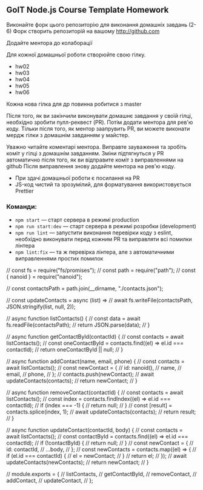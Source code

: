 ## GoIT Node.js Course Template Homework

Виконайте форк цього репозиторію для виконання домашніх завдань (2-6)
Форк створить репозиторій на вашому http://github.com

Додайте ментора до колаборації

Для кожної домашньої роботи створюйте свою гілку.

- hw02
- hw03
- hw04
- hw05
- hw06

Кожна нова гілка для др повинна робитися з master

Після того, як ви закінчили виконувати домашнє завдання у своїй гілці, необхідно зробити пулл-реквест (PR). Потім додати ментора для рев'ю коду. Тільки після того, як ментор заапрувить PR, ви можете виконати мердж гілки з домашнім завданням у майстер.

Уважно читайте коментарі ментора. Виправте зауваження та зробіть коміт у гілці з домашнім завданням. Зміни підтягнуться у PR автоматично після того, як ви відправите коміт з виправленнями на github
Після виправлення знову додайте ментора на рев'ю коду.

- При здачі домашньої роботи є посилання на PR
- JS-код чистий та зрозумілий, для форматування використовується Prettier

### Команди:

- `npm start` &mdash; старт сервера в режимі production
- `npm run start:dev` &mdash; старт сервера в режимі розробки (development)
- `npm run lint` &mdash; запустити виконання перевірки коду з eslint, необхідно виконувати перед кожним PR та виправляти всі помилки лінтера
- `npm lint:fix` &mdash; та ж перевірка лінтера, але з автоматичними виправленнями простих помилок

// const fs = require("fs/promises");
// const path = require("path");
// const { nanoid } = require("nanoid");

// const contactsPath = path.join(\_\_dirname, "./contacts.json");

// const updateContacts = async (list) =>
// await fs.writeFile(contactsPath, JSON.stringify(list, null, 2));

// async function listContacts() {
// const data = await fs.readFile(contactsPath);
// return JSON.parse(data);
// }

// async function getContactById(contactId) {
// const contacts = await listContacts();
// const oneContactById = contacts.find((el) => el.id === contactId);
// return oneContactById || null;
// }

// async function addContact(name, email, phone) {
// const contacts = await listContacts();
// const newContact = {
// id: nanoid(),
// name,
// email,
// phone,
// };
// contacts.push(newContact);
// await updateContacts(contacts);
// return newContact;
// }

// async function removeContact(contactId) {
// const contacts = await listContacts();
// const index = contacts.findIndex((el) => el.id === contactId);
// if (index === -1) {
// return null;
// }
// const [result] = contacts.splice(index, 1);
// await updateContacts(contacts);
// return result;
// }

// async function updateContact(contactId, body) {
// const contacts = await listContacts();
// const contactById = contacts.find((el) => el.id === contactId);
// if (!contactById) {
// return null;
// }
// const newContact = {
// id: contactId,
// ...body,
// };
// const newContacts = contacts.map((el) => {
// if (el.id === contactId) {
// el = newContact;
// }
// return el;
// });
// await updateContacts(newContacts);
// return newContact;
// }

// module.exports = {
// listContacts,
// getContactById,
// removeContact,
// addContact,
// updateContact,
// };
